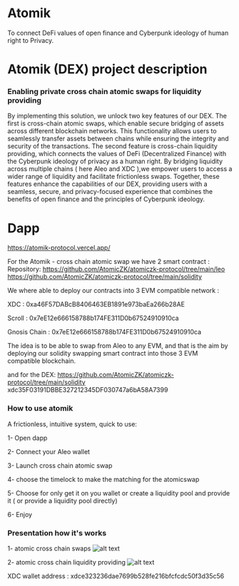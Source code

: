# Atomik

To connect DeFi values of open finance and Cyberpunk ideology of human right to Privacy.

# Atomik (DEX) project description

### Enabling private cross chain atomic swaps for liquidity providing 
By implementing this solution, we unlock two key features of our DEX. The first is cross-chain atomic swaps, which enable secure bridging of assets across different blockchain networks. This functionality allows users to seamlessly transfer assets between chains while ensuring the integrity and security of the transactions.
The second feature is cross-chain liquidity providing, which connects the values of DeFi (Decentralized Finance) with the Cyberpunk ideology of privacy as a human right. By bridging liquidity across multiple chains ( here Aleo and XDC ),we empower users to access a wider range of liquidity and facilitate frictionless swaps. 
Together, these features enhance the capabilities of our DEX, providing users with a seamless, secure, and privacy-focused experience that combines the benefits of open finance and the principles of Cyberpunk ideology.

# Dapp 
https://atomik-protocol.vercel.app/

For the Atomik - cross chain atomic swap we have 2 smart contract :
Repository:
https://github.com/AtomicZK/atomiczk-protocol/tree/main/leo
https://github.com/AtomicZK/atomiczk-protocol/tree/main/solidity


We where able to deploy our contracts into 3 EVM compatible network : 

XDC : 0xa46F57DABcB8406463EB1891e973baEa266b28AE

Scroll :  0x7eE12e666158788b174FE311D0b67524910910ca

Gnosis Chain : 0x7eE12e666158788b174FE311D0b67524910910ca


The idea is to be able to swap from Aleo to any EVM, and that is the aim by deploying our solidity swapping smart contract into those 3 EVM compatible blockchain. 

and for the DEX:
https://github.com/AtomicZK/atomiczk-protocol/tree/main/solidity
xdc35F03191DBBE327212345DF030747a6bA58A7399

### How to use atomik

A frictionless, intuitive system, quick to use: 

1- Open dapp

2-  Connect your Aleo wallet 

3- Launch cross chain atomic swap

4- choose the timelock to make the matching for the atomicswap 

5- Choose for only get it on you wallet or create a liquidity pool and provide it ( or provide a liquidity pool directly)

6- Enjoy

### Presentation how it's works

1- atomic cross chain swaps
![alt text](https://github.com/AtomicZK/atomiczk-protocol/blob/main/Figure%20%231%20-%20Cross-chain%20Atomic%20Swaps.png)


2- atomic cross chain liquidity providing
![alt text](https://github.com/AtomicZK/atomiczk-protocol/blob/main/Figure%20%231%20-%20Cross-chain%20Atomic%20Swaps.png)

XDC wallet address : xdce323236dae7699b528fe216bfcfcdc50f3d35c56
